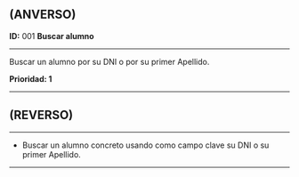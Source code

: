 ## (ANVERSO)
**ID:** 001 **Buscar alumno**

----

Buscar un alumno por su DNI o por su primer Apellido.

**Prioridad: 1**

----
## (REVERSO)
----

* Buscar un alumno concreto usando como campo clave su DNI o su primer Apellido.
----
